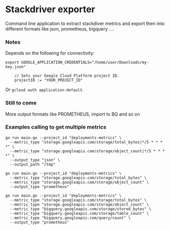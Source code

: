 # Stackdriver exporter

Command line application to extract stackdiver metrics and export then into different formats like json, prometheus, bigquery ....

### Notes

Depends on the following for connectivity:

```
export GOOGLE_APPLICATION_CREDENTIALS="/home/user/Downloads/my-key.json"
```

```
	// Sets your Google Cloud Platform project ID.
	projectID := "YOUR_PROJECT_ID"
```

Or `gcloud auth application-default`.

### Still to come

More output formats like PROMETHEUS, import to BQ and so on

### Examples calling to get multiple metrics

```
go run main.go --project_id "deployments-metrics" \
  --metric_type "storage.googleapis.com/storage/total_bytes|*/5 * * * *" \
  --metric_type "storage.googleapis.com/storage/object_count|*/5 * * * *" \
  --output_type "json" \
  --output_path "/tmp"
```

```
go run main.go --project_id "deployments-metrics" \
  --metric_type "storage.googleapis.com/storage/total_bytes" \
  --metric_type "storage.googleapis.com/storage/object_count" \
  --output_type "prometheus"
```

```
go run main.go --project_id "deployments-metrics" \
  --metric_type "storage.googleapis.com/storage/total_bytes" \
  --metric_type "storage.googleapis.com/storage/object_count" \
  --metric_type "bigquery.googleapis.com/storage/stored_bytes" \
  --metric_type "bigquery.googleapis.com/storage/table_count" \
  --metric_type "bigquery.googleapis.com/query/count" \
  --output_type "prometheus"
```
